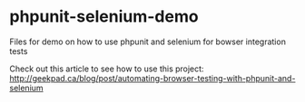 phpunit-selenium-demo
=====================

Files for demo on how to use phpunit and selenium for bowser integration tests

Check out this article to see how to use this project: http://geekpad.ca/blog/post/automating-browser-testing-with-phpunit-and-selenium
